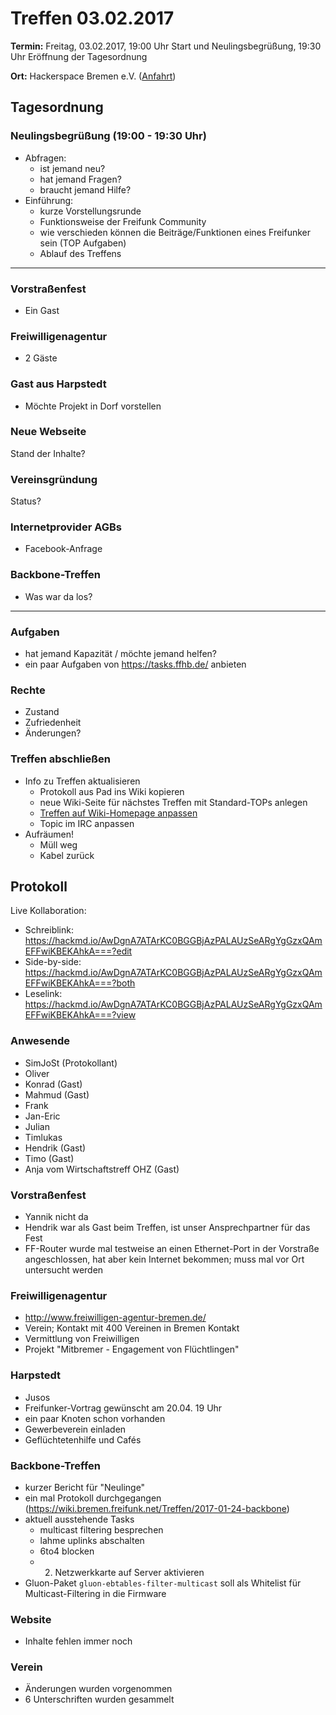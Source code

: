 # Treffen 03.02.2017

**Termin:** Freitag, 03.02.2017, 19:00 Uhr Start und Neulingsbegrüßung, 19:30 Uhr Eröffnung der Tagesordnung

**Ort:** Hackerspace Bremen e.V. ([Anfahrt](https://www.hackerspace-bremen.de/anfahrt/))

## Tagesordnung
### Neulingsbegrüßung (19:00  - 19:30 Uhr)
- Abfragen:
    - ist jemand neu?
    - hat jemand Fragen?
    - braucht jemand Hilfe?
- Einführung:
    - kurze Vorstellungsrunde
    - Funktionsweise der Freifunk Community
    - wie verschieden können die Beiträge/Funktionen eines Freifunker sein (TOP Aufgaben)
    - Ablauf des Treffens

---

### Vorstraßenfest
* Ein Gast

### Freiwilligenagentur
* 2 Gäste

### Gast aus Harpstedt
* Möchte Projekt in Dorf vorstellen

### Neue Webseite
Stand der Inhalte?

### Vereinsgründung
Status?

### Internetprovider AGBs
- Facebook-Anfrage

### Backbone-Treffen
* Was war da los?

---

### Aufgaben
- hat jemand Kapazität / möchte jemand helfen?
- ein paar Aufgaben von https://tasks.ffhb.de/ anbieten

### Rechte
- Zustand
- Zufriedenheit
- Änderungen?

### Treffen abschließen
- Info zu Treffen aktualisieren
  - Protokoll aus Pad ins Wiki kopieren
  - neue Wiki-Seite für nächstes Treffen mit Standard-TOPs anlegen
  - [Treffen auf Wiki-Homepage anpassen](Home)
  - Topic im IRC anpassen
- Aufräumen!
  - Müll weg
  - Kabel zurück

## Protokoll
Live Kollaboration:
- Schreiblink: https://hackmd.io/AwDgnA7ATArKC0BGGBjAzPALAUzSeARgYgGzxQAmEFFwiKBEKAhkA===?edit
- Side-by-side: https://hackmd.io/AwDgnA7ATArKC0BGGBjAzPALAUzSeARgYgGzxQAmEFFwiKBEKAhkA===?both
- Leselink: https://hackmd.io/AwDgnA7ATArKC0BGGBjAzPALAUzSeARgYgGzxQAmEFFwiKBEKAhkA===?view

### Anwesende
- SimJoSt (Protokollant)
- Oliver
- Konrad (Gast)
- Mahmud (Gast)
- Frank
- Jan-Eric
- Julian
- Timlukas
- Hendrik (Gast)
- Timo (Gast)
- Anja vom Wirtschaftstreff OHZ (Gast)

### Vorstraßenfest
- Yannik nicht da
- Hendrik war als Gast beim Treffen, ist unser Ansprechpartner für das Fest
- FF-Router wurde mal testweise an einen Ethernet-Port in der Vorstraße angeschlossen, hat aber kein Internet bekommen; muss mal vor Ort untersucht werden

### Freiwilligenagentur
- http://www.freiwilligen-agentur-bremen.de/
- Verein; Kontakt mit 400 Vereinen in Bremen Kontakt
- Vermittlung von Freiwilligen
- Projekt "Mitbremer - Engagement von Flüchtlingen"

### Harpstedt
- Jusos
- Freifunker-Vortrag gewünscht am 20.04. 19 Uhr
- ein paar Knoten schon vorhanden
- Gewerbeverein einladen
- Geflüchtetenhilfe und Cafés

### Backbone-Treffen
- kurzer Bericht für "Neulinge"
- ein mal Protokoll durchgegangen (https://wiki.bremen.freifunk.net/Treffen/2017-01-24-backbone)
- aktuell ausstehende Tasks
    - multicast filtering besprechen
    - lahme uplinks abschalten
    - 6to4 blocken
    - 2. Netzwerkkarte auf Server aktivieren
- Gluon-Paket `gluon-ebtables-filter-multicast` soll als Whitelist für Multicast-Filtering in die Firmware

### Website
- Inhalte fehlen immer noch

### Verein
- Änderungen wurden vorgenommen
- 6 Unterschriften wurden gesammelt